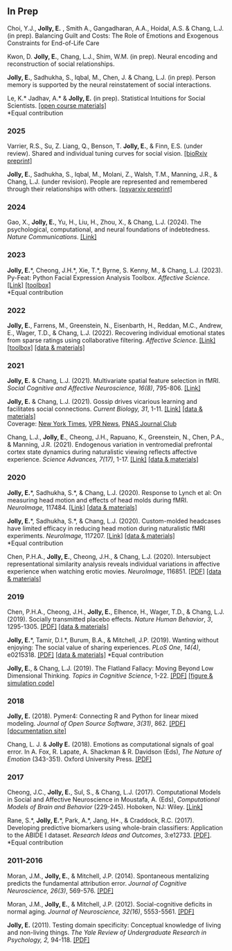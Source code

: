 
## In Prep

<!-- **Jolly, E.**, Ranger, M.S. & Chang, L.J. (in prep). The neural basis of guilt diffusion in interpersonal harm-minimization. -->

Choi, Y.J., **Jolly, E.** , Smith A., Gangadharan, A.A., Hoidal, A.S. & Chang, L.J.  (in prep). Balancing Guilt and Costs: The Role of Emotions and Exogenous Constraints for End-of-Life Care

Kwon, D. **Jolly, E.**, Chang, L.J., Shim, W.M. (in prep). Neural encoding and reconstruction of social relationships.

**Jolly, E.**, Sadhukha, S., Iqbal, M., Chen, J. & Chang, L.J. (in prep). Person memory is supported by the neural reinstatement of social interactions.

Le, K.\* Jadhav, A.\* & **Jolly, E.** (in prep). Statistical Intuitions for Social Scientists. [[open course materials]](https://stat-intuitions.com/)  
\*Equal contribution

### 2025

Varrier, R.S., Su, Z. Liang, Q., Benson, T. **Jolly, E.**, & Finn, E.S. (under review). Shared and individual tuning curves for social vision. [[bioRxiv preprint]](https://www.biorxiv.org/content/10.1101/2025.01.19.633772v1)

**Jolly, E.**, Sadhukha, S., Iqbal, M., Molani, Z., Walsh, T.M., Manning, J.R., & Chang, L.J. (under revision). People are represented and remembered through their relationships with others.  [[psyarxiv preprint]](https://psyarxiv.com/bw9r2)

### 2024

Gao, X., **Jolly, E.**, Yu, H., Liu, H., Zhou, X., & Chang, L.J. (2024). The psychological, computational, and neural foundations of indebtedness. *Nature Communications*. [[Link]](https://www.nature.com/articles/s41467-023-44286-9.epdf?sharing_token=NIf7F6ZBWfJIfbGC8ILBZdRgN0jAjWel9jnR3ZoTv0OnNr1VgUao8PGix03Ez_tPL329X4MVbjab8h0_bmcT6IcqcyihbqbYPkQGhGb8nzxaJBfs-C62qJB_ofzGcLQq2UJ8ibYvEAPQ5P2iKoh6bTqwsIP5OEmcEzy2Wyp96C4%3D)

### 2023

**Jolly, E.**\*, Cheong, J.H.\*, Xie, T.\*, Byrne, S. Kenny, M., & Chang, L.J. (2023). Py-Feat: Python Facial Expression Analysis Toolbox. *Affective Science*. [[Link]](https://doi.org/10.1007/s42761-023-00191-4) [[toolbox]](https://py-feat.org/)  
\*Equal contribution

### 2022

**Jolly, E.**, Farrens, M., Greenstein, N., Eisenbarth, H., Reddan, M.C., Andrew, E., Wager, T.D., & Chang, L.J. (2022). Recovering individual emotional states from sparse ratings using collaborative filtering. *Affective Science*. [[Link]](https://link.springer.com/article/10.1007/s42761-022-00161-2) [[toolbox]](https://cosanlab.github.io/neighbors/) [[data & materials]](https://github.com/cosanlab/collab_filter)

### 2021

**Jolly, E.** & Chang, L.J. (2021). Multivariate spatial feature selection in fMRI. *Social Cognitive and Affective Neuroscience,* *16(8)*, 795-806. [[Link]](https://academic.oup.com/scan/article/16/8/795/6121195)  

**Jolly, E.** & Chang, L.J. (2021). Gossip drives vicarious learning and facilitates social connections. *Current Biology,* *31*, 1-11. [[Link]](https://www.sciencedirect.com/science/article/pii/S0960982221004632) [[data & materials]](https://osf.io/c9mdx/)  
Coverage: [New York Times](https://www.nytimes.com/2021/05/28/style/gossip-a-bit.html), [VPR News](https://www.vpr.org/vpr-news/2021-05-13/gossips-good-side-dartmouth-researcher-finds-sharing-it-aids-learning-boosts-cooperation#stream/0), [PNAS Journal Club](https://blog.pnas.org/2021/05/gossip-drives-social-bonding-and-helps-people-learn/)

Chang, L.J., **Jolly, E.**, Cheong, J.H., Rapuano, K., Greenstein, N., Chen, P.A., & Manning, J.R. (2021). Endogenous variation in ventromedial prefrontal cortex state dynamics during naturalistic viewing reflects affective experience. *Science Advances,* *7(17)*, 1-17. [[Link]](https://doi.org/10.1126/sciadv.abf7129) [[data & materials]](https://github.com/cosanlab/vmPFC_dynamics)

### 2020
**Jolly, E.**\*, Sadhukha, S.\*, & Chang, L.J. (2020). Response to Lynch et al: On measuring head motion and effects of head molds during fMRI. *NeuroImage,* 117484. [[Link]](https://www.sciencedirect.com/science/article/pii/S1053811920309691?via%3Dihub) [[data & materials]](https://github.com/cosanlab/headcase)   

**Jolly, E.**\*, Sadhukha, S.\*, & Chang, L.J. (2020). Custom-molded headcases have limited efficacy in reducing head motion during naturalistic fMRI experiments. *NeuroImage,* 117207. [[Link]](https://www.sciencedirect.com/science/article/pii/S1053811920306935) [[data & materials]](https://github.com/cosanlab/headcase)   
\*Equal contribution

Chen, P.H.A., **Jolly, E.**, Cheong, J.H., & Chang, L.J. (2020). Intersubject representational similarity analysis reveals individual variations in affective experience when watching erotic movies. *NeuroImage*, 116851. [[PDF]](https://reader.elsevier.com/reader/sd/pii/S1053811920303372?token=1BD2A46B741E3A75301A1E357D418D61C6C40CEA4DECE345D7C1D2185C187EDA38C2489607D34FB1F743B6F60BBF0226) [[data & materials]](https://github.com/cosanlab/affective_ISRSA)  

### 2019  

Chen, P.H.A., Cheong, J.H., **Jolly, E.**, Elhence, H., Wager, T.D., & Chang, L.J. (2019). Socially transmitted placebo effects. *Nature Human Behavior*, *3*, 1295-1305. [[PDF]](http://bit.ly/2Pppjg7) [[data & materials]](https://github.com/cosanlab/socially_transmitted_placebo_effects) 
   
**Jolly, E.**\*, Tamir, D.I.\*, Burum, B.A., & Mitchell, J.P. (2019). Wanting without enjoying: The social value of sharing experiences. *PLoS One*, *14(4)*, e0215318. [[PDF]](https://journals.plos.org/plosone/article?id=10.1371/journal.pone.0215318) [[data & materials]](https://osf.io/j2ych/) 
\*Equal contribution

**Jolly, E.**, & Chang, L.J. (2019). The Flatland Fallacy:  Moving Beyond Low Dimensional Thinking. *Topics in Cognitive Science*, 1-22. [[PDF]](https://onlinelibrary.wiley.com/doi/epdf/10.1111/tops.12404) [[figure & simulation code]](https://github.com/cosanlab/Flatland_Fallacy)

### 2018

**Jolly, E.** (2018). Pymer4: Connecting R and Python for linear mixed modeling. *Journal of Open Source Software*, *3(31)*, 862. [[PDF]](http://joss.theoj.org/papers/10.21105/joss.00862) [[documentation site]](https://eshinjolly.com/pymer4)

Chang, L. J. & **Jolly E.** (2018). Emotions as computational signals of goal error. In A. Fox, R. Lapate, A. Shackman & R. Davidson (Eds), *The Nature of Emotion* (343-351). Oxford University Press. [[PDF]](https://eshinjolly.com/assets/pdfs/Jolly_Emotions_Chapter.pdf)

### 2017

Cheong, J.C., **Jolly, E.**, Sul, S., & Chang, L.J. (2017). Computational Models in Social and Affective Neuroscience in Moustafa, A. (Eds), *Computational Models of Brain and Behavior* (229-245). Hoboken, NJ: Wiley. [[Link]](http://onlinelibrary.wiley.com/doi/10.1002/9781119159193.ch17/summary)

Rane, S.\*, **Jolly, E.**\*, Park, A.\*, Jang, H\*., & Craddock, R.C. (2017). Developing predictive biomarkers using whole-brain classifiers: Application to the ABIDE I dataset. *Research Ideas and Outcomes*, 3:e12733. [[PDF]](https://riojournal.com/article/12733/download/pdf/).  
\*Equal contribution

### 2011-2016

Moran, J.M., **Jolly, E.**, & Mitchell, J.P. (2014). Spontaneous mentalizing predicts the fundamental attribution error. *Journal of Cognitive Neuroscience, 26(3)*, 569-576. [[PDF]](https://dash.harvard.edu/bitstream/handle/1/13457155/jocn_a_00513.pdf?sequence=1)

Moran, J.M., **Jolly, E.**, & Mitchell, J.P. (2012). Social-cognitive deficits in normal aging. *Journal of Neuroscience, 32(16)*, 5553-5561. [[PDF]](http://www.jneurosci.org/content/jneuro/32/16/5553.full.pdf)

**Jolly, E.** (2011). Testing domain specificity: Conceptual knowledge of living and non-living things. *The Yale Review of Undergraduate Research in Psychology, 2,* 94-118. [[PDF]](https://campuspress.yale.edu/yrurp/files/2015/11/2010_Jolly-Conceptual-Knowledge-Organization-1un1c9m.pdf)



